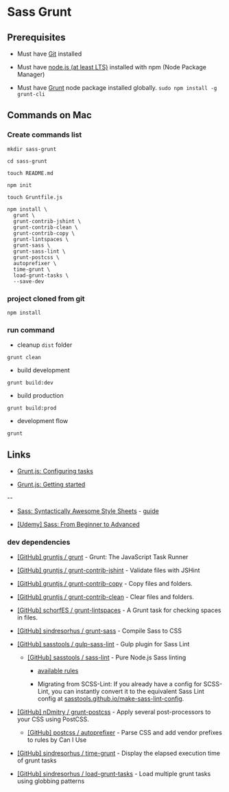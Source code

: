 # Sass Grunt

## Prerequisites

* Must have [Git](http://git-scm.com/) installed

* Must have [node.js (at least LTS)](http://nodejs.org/) installed with npm (Node Package Manager)

* Must have [Grunt](https://github.com/gruntjs/grunt) node package installed globally.  `sudo npm install -g grunt-cli`


## Commands on Mac

### Create commands list

```
mkdir sass-grunt

cd sass-grunt

touch README.md

npm init

touch Gruntfile.js

npm install \
  grunt \
  grunt-contrib-jshint \
  grunt-contrib-clean \
  grunt-contrib-copy \
  grunt-lintspaces \
  grunt-sass \
  grunt-sass-lint \
  grunt-postcss \
  autoprefixer \
  time-grunt \
  load-grunt-tasks \
  --save-dev

```

### project cloned from git

```
npm install
```

### run command

* cleanup `dist` folder

```
grunt clean
```

* build development

```
grunt build:dev
```

* build production

```
grunt build:prod
```

* development flow

```
grunt
```

## Links

* [Grunt.js: Configuring tasks](http://gruntjs.com/configuring-tasks)

* [Grunt.js: Getting started](http://gruntjs.com/getting-started)

--

* [Sass: Syntactically Awesome Style Sheets](http://sass-lang.com/) - [guide](http://sass-lang.com/guide)

* [[Udemy] Sass: From Beginner to Advanced](https://www.udemy.com/sass-from-beginner-to-advanced/)


### dev dependencies

* [[GitHub] gruntjs / grunt](https://github.com/gruntjs/grunt) - Grunt: The JavaScript Task Runner

* [[GitHub] gruntjs / grunt-contrib-jshint](https://github.com/gruntjs/grunt-contrib-jshint) - Validate files with JSHint

* [[GitHub] gruntjs / grunt-contrib-copy](https://github.com/gruntjs/grunt-contrib-copy) - Copy files and folders.

* [[GitHub] gruntjs / grunt-contrib-clean](https://github.com/gruntjs/grunt-contrib-clean) - Clear files and folders.

* [[GitHub] schorfES / grunt-lintspaces](https://github.com/schorfES/grunt-lintspaces) - A Grunt task for checking spaces in files.

* [[GitHub] sindresorhus / grunt-sass](https://github.com/sindresorhus/grunt-sass) - Compile Sass to CSS

* [[GitHub] sasstools / gulp-sass-lint](https://github.com/sasstools/gulp-sass-lint) - Gulp plugin for Sass Lint

  * [[GitHub] sasstools / sass-lint](https://github.com/sasstools/sass-lint) - Pure Node.js Sass linting

    * [available rules](https://github.com/sasstools/sass-lint/tree/master/docs/rules)

    * Migrating from SCSS-Lint: If you already have a config for SCSS-Lint, you can instantly convert it to the equivalent Sass Lint config at [sasstools.github.io/make-sass-lint-config](https://sasstools.github.io/make-sass-lint-config/).

* [[GitHub] nDmitry / grunt-postcss](https://github.com/nDmitry/grunt-postcss) - Apply several post-processors to your CSS using PostCSS.

  * [[GitHub] postcss / autoprefixer](https://github.com/postcss/autoprefixer) - Parse CSS and add vendor prefixes to rules by Can I Use

* [[GitHub] sindresorhus / time-grunt](https://github.com/sindresorhus/time-grunt) - Display the elapsed execution time of grunt tasks

* [[GitHub] sindresorhus / load-grunt-tasks](https://github.com/sindresorhus/load-grunt-tasks) - Load multiple grunt tasks using globbing patterns

